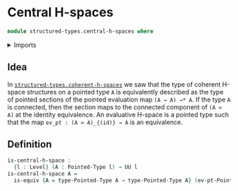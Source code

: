 # Central H-spaces

```agda
module structured-types.central-h-spaces where
```

<details><summary>Imports</summary>

```agda
open import foundation.equivalences
open import foundation.universe-levels
open import structured-types.pointed-types
```

</details>

## Idea

In [`structured-types.coherent-h-spaces`](structured-types.coherent-h-spaces.md) we saw that the type of coherent H-space structures on a pointed type `A` is equivalently described as the type of pointed sections of the pointed evaluation map `(A → A) →* A`. If the type `A` is connected, then the section maps to the connected component of `(A ≃ A)` at the identity equivalence. An evaluative H-space is a pointed type such that the map `ev_pt : (A ≃ A)_{(id)} → A` is an equivalence.

## Definition

```agda
is-central-h-space :
  {l : Level} (A : Pointed-Type l) → UU l
is-central-h-space A =
  is-equiv {A = type-Pointed-Type A → type-Pointed-Type A} (ev-pt-Pointed-Type A)
```

